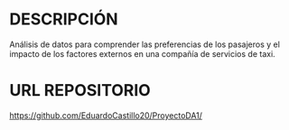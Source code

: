 # DESCRIPCIÓN
Análisis de datos para comprender las preferencias de los pasajeros y el impacto de los factores externos en una compañía de servicios de taxi.
# URL REPOSITORIO
https://github.com/EduardoCastillo20/ProyectoDA1/
